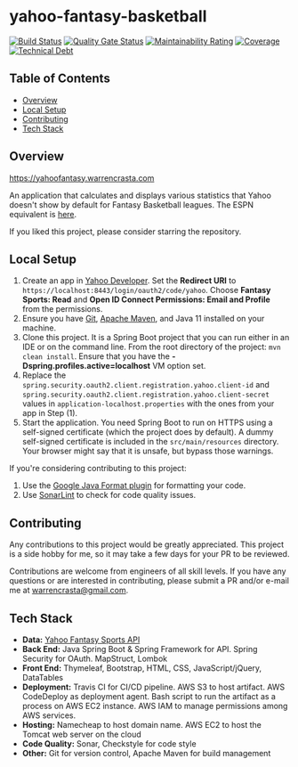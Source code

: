 # yahoo-fantasy-basketball
[![Build Status](https://travis-ci.com/wcrasta/yahoo-fantasy-basketball.svg?token=pGZpGLFiGinjs7wniGPG&branch=master)](https://travis-ci.com/wcrasta/yahoo-fantasy-basketball)
[![Quality Gate Status](https://sonarcloud.io/api/project_badges/measure?project=wcrasta_yahoo-fantasy-basketball&metric=alert_status)](https://sonarcloud.io/dashboard?id=wcrasta_yahoo-fantasy-basketball)
[![Maintainability Rating](https://sonarcloud.io/api/project_badges/measure?project=wcrasta_yahoo-fantasy-basketball&metric=sqale_rating)](https://sonarcloud.io/dashboard?id=wcrasta_yahoo-fantasy-basketball)
[![Coverage](https://sonarcloud.io/api/project_badges/measure?project=wcrasta_yahoo-fantasy-basketball&metric=coverage)](https://sonarcloud.io/dashboard?id=wcrasta_yahoo-fantasy-basketball)
[![Technical Debt](https://sonarcloud.io/api/project_badges/measure?project=wcrasta_yahoo-fantasy-basketball&metric=sqale_index)](https://sonarcloud.io/dashboard?id=wcrasta_yahoo-fantasy-basketball)
## Table of Contents
* [Overview](#overview)
* [Local Setup](#local-setup)
* [Contributing](#contributing)
* [Tech Stack](#tech-stack)

## Overview
https://yahoofantasy.warrencrasta.com

An application that calculates and displays various statistics that Yahoo doesn't show by default for Fantasy Basketball leagues. The ESPN equivalent is [here](https://github.com/wcrasta/ESPN-Fantasy-Basketball).

If you liked this project, please consider starring the repository.

## Local Setup
1. Create an app in [Yahoo Developer](https://developer.yahoo.com/apps/). Set the **Redirect URI** to `https://localhost:8443/login/oauth2/code/yahoo`. Choose **Fantasy Sports: Read** and **Open ID Connect Permissions: Email and Profile** from the permissions.
1. Ensure you have [Git](https://git-scm.com/), [Apache Maven](https://maven.apache.org/), and Java 11 installed on your machine.
1. Clone this project. It is a Spring Boot project that you can run either in an IDE or on the command line. From the root directory of the project: `mvn clean install`. Ensure that you have the **-Dspring.profiles.active=localhost** VM option set.
1. Replace the `spring.security.oauth2.client.registration.yahoo.client-id` and `spring.security.oauth2.client.registration.yahoo.client-secret` values in `application-localhost.properties` with the ones from your app in Step (1).
1. Start the application. You need Spring Boot to run on HTTPS using a self-signed certificate (which the project does by default). A dummy self-signed certificate is included in the `src/main/resources` directory. Your browser might say that it is unsafe, but bypass those warnings.

If you're considering contributing to this project:
1. Use the [Google Java Format plugin](https://github.com/google/google-java-format) for formatting your code.
1. Use [SonarLint](https://www.sonarlint.org/) to check for code quality issues.

## Contributing
Any contributions to this project would be greatly appreciated. This project is a side hobby for me, so it may take a few days for your PR to be reviewed.

Contributions are welcome from engineers of all skill levels. If you have any questions or are interested in contributing, please submit a PR and/or e-mail me at warrencrasta@gmail.com.

## Tech Stack
* **Data:** [Yahoo Fantasy Sports API](https://developer.yahoo.com/fantasysports/guide/)
* **Back End:** Java Spring Boot & Spring Framework for API. Spring Security for OAuth. MapStruct, Lombok
* **Front End:** Thymeleaf, Bootstrap, HTML, CSS, JavaScript/jQuery, DataTables
* **Deployment:** Travis CI for CI/CD pipeline. AWS S3 to host artifact. AWS CodeDeploy as deployment agent. Bash script to run the artifact as a process on AWS EC2 instance. AWS IAM to manage permissions among AWS services.
* **Hosting:** Namecheap to host domain name. AWS EC2 to host the Tomcat web server on the cloud
* **Code Quality:** Sonar, Checkstyle for code style
* **Other:** Git for version control, Apache Maven for build management